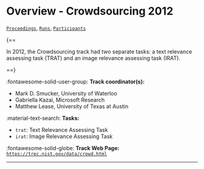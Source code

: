 # Overview - Crowdsourcing 2012

[`Proceedings`](./proceedings.md), [`Runs`](./runs.md), [`Participants`](./participants.md)

{==

In 2012, the Crowdsourcing track had two separate tasks: a text relevance assessing task (TRAT) and an image relevance assessing task (IRAT).

==}

:fontawesome-solid-user-group: **Track coordinator(s):**

- Mark D. Smucker, University of Waterloo 
- Gabriella Kazai, Microsoft Research 
- Matthew Lease, University of Texas at Austin 

:material-text-search: **Tasks:**

- `trat`: Text Relevance Assessing Task 
- `irat`: Image Relevance Assessing Task 

:fontawesome-solid-globe: **Track Web Page:** [`https://trec.nist.gov/data/crowd.html`](https://trec.nist.gov/data/crowd.html) 

---

